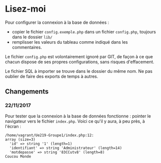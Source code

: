 # Lisez-moi

Pour configurer la connexion à la base de données :

- copier le fichier `config.exemple.php` dans un fichier `config.php`, toujours dans le dossier `lib/`
- remplisser les valeurs du tableau comme indiqué dans les commentaires.

Le fichier `config.php` est volontairement ignoré par GIT, de façon à ce que chacun dispose de ses propres configurations, sans risques d'effacement.

Le fichier SQL à importer se trouve dans le dossier du même nom. Ne pas oublier de faire des exports de temps à autres.

## Changements

### 22/11/2017

Pour tester que la connexion à la base de données fonctionne : pointer le navigateur vers le fichier `index.php`. Voici ce qu'il y aura, à peu près, à l'écran :

```
/home/vagrant/Ue219-Groupe1/index.php:12:
array (size=3)
  'id' => string '1' (length=1)
  'identifiant' => string 'Administrateur' (length=14)
  'motdepasse' => string '83CCutv8' (length=8)
Coucou Monde
```
